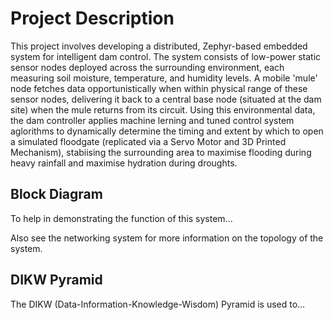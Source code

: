 # Project Description

This project involves developing a distributed, Zephyr-based embedded system for intelligent dam control. The system consists of low-power static sensor nodes deployed across the surrounding environment, each measuring soil moisture, temperature, and humidity levels. A mobile 'mule' node fetches data opportunistically when within physical range of these sensor nodes, delivering it back to a central base node (situated at the dam site) when the mule returns from its circuit. Using this environmental data, the dam controller applies machine lerning and tuned control system aglorithms to dynamically determine the timing and extent by which to open a simulated floodgate (replicated via a Servo Motor and 3D Printed Mechanism), stabiising the surrounding area to maximise flooding during heavy rainfall and maximise hydration during droughts. 

## Block Diagram

To help in demonstrating the function of this system...

[Include software flow diagram.]: #

Also see the networking system for more information on the topology of the system.

## DIKW Pyramid

The DIKW (Data-Information-Knowledge-Wisdom) Pyramid is used to...
